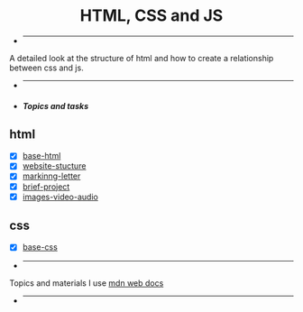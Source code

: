 <h1 align="center">HTML, CSS and JS</h1>

- <hr/>

A detailed look at the structure of html and how to create a relationship between css and js.

- <hr/>

- <h4><i>Topics and tasks</i></h4>
<h2>html</h2>

- [x] [base-html](base-html)
- [x] [website-stucture](website-stucture)
- [x] [markinng-letter](markinng-letter)
- [x] [brief-project](brief-project)
- [x] [images-video-audio](images-video-audio)

<h2>css</h2>

- [x] [base-css](base-html)

- <hr/>

Topics and materials I use <a href="https://developer.mozilla.org/en-US/docs/Learn/HTML">mdn web docs</a>

- <hr/>